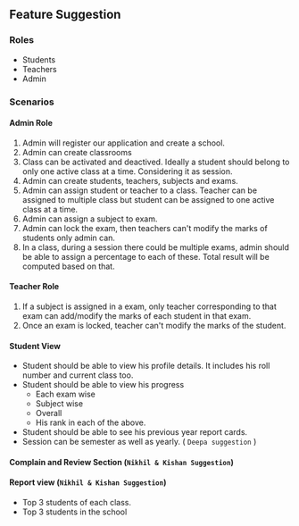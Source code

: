 ## Feature Suggestion

### Roles
- Students
- Teachers
- Admin

### Scenarios

#### Admin Role
1. Admin will register our application and create a school.
2. Admin can create classrooms
3. Class can be activated and deactived. Ideally a student should belong to only one active class at a time.  Considering it as session.
3. Admin can create students, teachers, subjects and exams. 
4. Admin can assign student or teacher to a class. Teacher can be assigned to multiple class but student can be assigned to one active class at a time. 
5. Admin can assign a subject to exam. 
6. Admin can lock the exam, then teachers can't modify the marks of students only admin can. 
7. In a class, during a session there could be multiple exams, admin should be able to assign a percentage to each of these. Total result will be computed based on that.

#### Teacher Role
1. If a subject is assigned in a exam, only teacher corresponding to that exam can add/modify the marks of each student in that exam. 
2. Once an exam is locked, teacher can't modify the marks of the student. 

#### Student View
- Student should be able to view his profile details. It includes his roll number and current class too. 
- Student should be able to view his progress
  - Each exam wise
  - Subject wise
  - Overall
  - His rank in each of the above. 
- Student should be able to see his previous year report cards.
- Session can be semester as well as yearly.  ( `Deepa suggestion` ) 

#### Complain and Review Section (`Nikhil & Kishan Suggestion`)

#### Report view  (`Nikhil & Kishan Suggestion`)
- Top 3 students of each class. 
- Top 3 students in the school 
  
  

